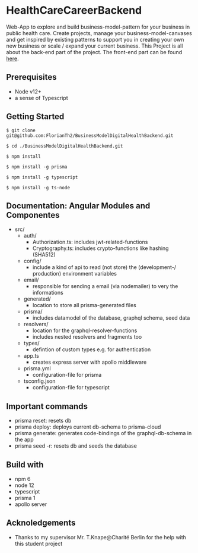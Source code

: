 # HealthCareCareerBackend

Web-App to explore and build business-model-pattern for your business in public health care. Create projects, manage your business-model-canvases and get inspired by existing patterns to support you in creating your own new business or scale / expand your current business. This Project is all about the back-end part of the project. The front-end part can be found  [here].

## Prerequisites
* Node v12+
* a sense of Typescript

## Getting Started

```$ git clone git@github.com:FlorianTh2/BusinessModelDigitalHealthBackend.git```

```$ cd ./BusinessModelDigitalHealthBackend.git```

```$ npm install```

```$ npm install -g prisma```

```$ npm install -g typescript```

```$ npm install -g ts-node```

## Documentation: Angular Modules and Componentes


- src/
  - auth/
    - Authorization.ts: includes jwt-related-functions
    - Cryptography.ts: includes crypto-functions like hashing (SHA512)
  - config/
    - include a kind of api to read (not store) the (development-/ production) environment variables
  - email/
    - responsible for sending a email (via nodemailer) to very the informations 
  - generated/
    - location to store all prisma-generated files
  - prisma/
    - includes datamodel of the database, graphql schema, seed data
  - resolvers/
    - location for the graphql-resolver-functions
    - includes nested resolvers and fragments too
  - types/
    - defintion of custom types e.g. for authentication
  - app.ts
    - creates express server with apollo middleware
  - prisma.yml
    - configuration-file for prisma
  - tsconfig.json
    - configuration-file for typescript



## Important commands
* prisma reset: resets db
* prisma deploy: deploys current db-schema to prisma-cloud
* prisma generate: generates code-bindings of the graphql-db-schema in the app
* prisma seed -r: resets db and seeds the database


## Build with

* npm 6
* node 12
* typescript
* prisma 1
* apollo server

## Acknoledgements

* Thanks to my supervisor Mr. T.Knape@Charité Berlin for the help with this student project


   [here]: <https://github.com/FlorianTh2/BusinessModelDigitalHealth>
   [netlify]: <https://quirky-booth-47a807.netlify.app>
